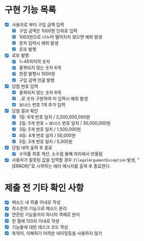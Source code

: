 # 구현 기능 목록
- [x] 사용자로 부터 구입 금액 입력
    - [x] 구입 금액은 1000원 단위로 입력
    - [x] 1000원으로 나누어 떨어지지 않으면 예외 발생
    - [x] 문자 입력시 예외 발생
    - [x] 로또 발행
- [x] 로또 발행
    - [x] 1~45까지의 숫자
    - [x] 중복되지 않는 숫자 6개
    - [x] 한장 발행시 1000원
    - [x] 구입 금액 만큼 발행
- [x] 당첨 번호 입력
    - [x] 중복되지 않는 숫자 6개
    - [x] `,`로 숫자 구분하여 미 입력시 예외 발생
    - [x] 보너스 번호 1개 추가 입력
- [x] 당첨 결과 확인
  - [x] 1등: 6개 번호 일치 / 2,000,000,000원
  - [x] 2등: 5개 번호 + 보너스 번호 일치 / 30,000,000원
  - [x] 3등: 5개 번호 일치 / 1,500,000원
  - [x] 4등: 4개 번호 일치 / 50,000원
  - [x] 5등: 3개 번호 일치 / 5,000원
- [x] 당첨 내역 출력 후 종료
  - [x] 수익률 최종 계산, 소수점 둘째 자리에서 반올림
- [x] 사용자가 잘못된 값을 입력할 경우 `IllegalArgumentException` 발생, "[ERROR]"로 시작하는 에러 메시지를 출력 후 종료한다.

# 제출 전 기타 확인 사항
- [x] 메소드 내 15줄 이내로 작성
- [x] 최소한의 기능으로 메소드 분리
- [x] 연관된 기능들끼리 하나의 객체로 분리
- [x] 한 열에 120자 이내로 작셩
- [x] 기능들에 대한 테스크 코드 작성
- [x] 축약어, 이해하기 어려운 네이밍등을 사용하지 않기
